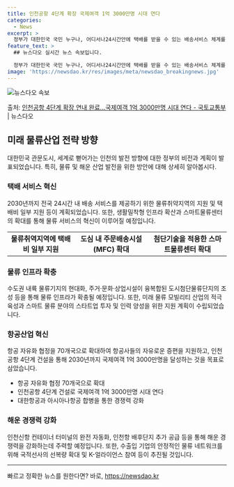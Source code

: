 ```yaml
---
title: 인천공항 4단계 확장 국제여객 1억 3000만명 시대 연다
categories:
  - News
excerpt: >
  정부가 대한민국 국민 누구나, 어디서나24시간안에 택배를 받을 수 있는 배송서비스 체계를 2030년까지 구축…
feature_text: >
  ## 뉴스다오 실시간 뉴스 속보입니다.

  정부가 대한민국 국민 누구나, 어디서나24시간안에 택배를 받을 수 있는 배송서비스 체계를 2030년까지 구축…
image: 'https://newsdao.kr/res/images/meta/newsdao_breakingnews.jpg'
---
```


![뉴스다오 속보](https://newsdao.kr/res/images/meta/newsdao_breakingnews.jpg)

<p>출처: <a href="https://newsdao.kr/3283" rel="dofollow">인천공항 4단계 확장 연내 완료…국제여객 1억 3000만명 시대 연다 - 국토교통부</a> | 뉴스다오</p>

<h2 data-ke-size="size26">미래 물류산업 전략 방향</h2>
<p data-ke-size="size16">대한민국 관문도시, 세계로 뻗어가는 인천의 발전 방향에 대한 정부의 비전과 계획이 발표되었습니다. 특히, 물류 및 해운 산업 발전을 위한 방안에 대해 상세히 알아봅시다.</p>

<h3>택배 서비스 혁신</h3>
<p data-ke-size="size16">2030년까지 전국 24시간 내 배송 서비스를 제공하기 위한 물류취약지역의 지원 및 택배비 일부 지원 등이 계획되었습니다. 또한, 생활밀착형 인프라 확산과 스마트물류센터의 확대를 통해 물류 서비스의 혁신이 이루어질 예정입니다.</p>

<table>
	<tr>
		<td style="text-align: center; height: 17px;"><b>물류취역지역에 택배비 일부 지원</b></td>
		<td style="text-align: center; height: 17px;"><b>도심 내 주문배송시설(MFC) 확대</b></td>
		<td style="text-align: center; height: 17px;"><b>첨단기술을 적용한 스마트물류센터 확대</b></td>
	</tr>
</table>

<h3>물류 인프라 확충</h3>
<p data-ke-size="size16">수도권 내륙 물류기지의 현대화, 주거·문화·상업시설이 융복합된 도시첨단물류단지의 조성 등을 통해 물류 인프라가 확충될 예정입니다. 또한, 미래 물류 모빌리티 산업의 적극 육성과 스마트 물류 분야의 스타트업 투자 및 인력 양성을 위한 지원 계획이 수립되었습니다.</p>

<h3>항공산업 혁신</h3>
<p data-ke-size="size16">항공 자유화 협정을 70개국으로 확대하여 항공사들의 자유로운 증편을 지원하고, 인천공항 4단계 건설을 통해 2030년까지 국제여객 1억 3000만명을 달성하는 것을 목표로 삼았습니다.</p>

<ul>
	<li>항공 자유화 협정 70개국으로 확대</li>
	<li>인천공항 4단계 건설로 국제여객 1억 3000만명 시대 연다</li>
	<li>대한항공과 아시아나항공 합병을 통한 경쟁력 강화</li>
</ul>

<h3>해운 경쟁력 강화</h3>
<p data-ke-size="size16">인천신항 컨테이너 터미널의 완전 자동화, 인천항 배후단지 추가 공급 등을 통해 해운 경쟁력을 강화하는데 주력할 예정입니다. 또한, 수출입 기업의 안정적인 물류 네트워크를 위해 국적선사의 선복량 확대 및 K-얼라이언스 참여 등이 추진될 것입니다.</p>

<hr> 

빠르고 정확한 뉴스를 원한다면? 바로, <a href="https://newsdao.kr" rel="dofollow">https://newsdao.kr</a>


